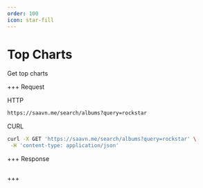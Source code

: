 ```yaml
---
order: 100
icon: star-fill
---
```


# Top Charts

Get top charts

+++ Request

HTTP

```bash
https://saavn.me/search/albums?query=rockstar
```

CURL

```bash
curl -X GET 'https://saavn.me/search/albums?query=rockstar' \
 -H 'content-type: application/json'
```

+++ Response

```json

```

+++
